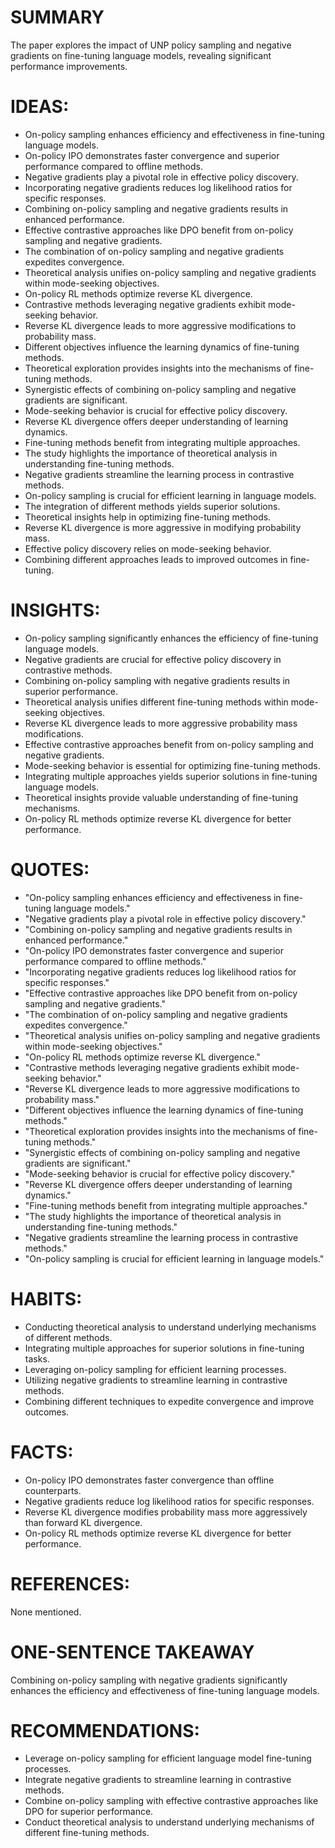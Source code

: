 # SUMMARY
The paper explores the impact of UNP policy sampling and negative gradients on fine-tuning language models, revealing significant performance improvements.

# IDEAS:
- On-policy sampling enhances efficiency and effectiveness in fine-tuning language models.
- On-policy IPO demonstrates faster convergence and superior performance compared to offline methods.
- Negative gradients play a pivotal role in effective policy discovery.
- Incorporating negative gradients reduces log likelihood ratios for specific responses.
- Combining on-policy sampling and negative gradients results in enhanced performance.
- Effective contrastive approaches like DPO benefit from on-policy sampling and negative gradients.
- The combination of on-policy sampling and negative gradients expedites convergence.
- Theoretical analysis unifies on-policy sampling and negative gradients within mode-seeking objectives.
- On-policy RL methods optimize reverse KL divergence.
- Contrastive methods leveraging negative gradients exhibit mode-seeking behavior.
- Reverse KL divergence leads to more aggressive modifications to probability mass.
- Different objectives influence the learning dynamics of fine-tuning methods.
- Theoretical exploration provides insights into the mechanisms of fine-tuning methods.
- Synergistic effects of combining on-policy sampling and negative gradients are significant.
- Mode-seeking behavior is crucial for effective policy discovery.
- Reverse KL divergence offers deeper understanding of learning dynamics.
- Fine-tuning methods benefit from integrating multiple approaches.
- The study highlights the importance of theoretical analysis in understanding fine-tuning methods.
- Negative gradients streamline the learning process in contrastive methods.
- On-policy sampling is crucial for efficient learning in language models.
- The integration of different methods yields superior solutions.
- Theoretical insights help in optimizing fine-tuning methods.
- Reverse KL divergence is more aggressive in modifying probability mass.
- Effective policy discovery relies on mode-seeking behavior.
- Combining different approaches leads to improved outcomes in fine-tuning.

# INSIGHTS:
- On-policy sampling significantly enhances the efficiency of fine-tuning language models.
- Negative gradients are crucial for effective policy discovery in contrastive methods.
- Combining on-policy sampling with negative gradients results in superior performance.
- Theoretical analysis unifies different fine-tuning methods within mode-seeking objectives.
- Reverse KL divergence leads to more aggressive probability mass modifications.
- Effective contrastive approaches benefit from on-policy sampling and negative gradients.
- Mode-seeking behavior is essential for optimizing fine-tuning methods.
- Integrating multiple approaches yields superior solutions in fine-tuning language models.
- Theoretical insights provide valuable understanding of fine-tuning mechanisms.
- On-policy RL methods optimize reverse KL divergence for better performance.

# QUOTES:
- "On-policy sampling enhances efficiency and effectiveness in fine-tuning language models."
- "Negative gradients play a pivotal role in effective policy discovery."
- "Combining on-policy sampling and negative gradients results in enhanced performance."
- "On-policy IPO demonstrates faster convergence and superior performance compared to offline methods."
- "Incorporating negative gradients reduces log likelihood ratios for specific responses."
- "Effective contrastive approaches like DPO benefit from on-policy sampling and negative gradients."
- "The combination of on-policy sampling and negative gradients expedites convergence."
- "Theoretical analysis unifies on-policy sampling and negative gradients within mode-seeking objectives."
- "On-policy RL methods optimize reverse KL divergence."
- "Contrastive methods leveraging negative gradients exhibit mode-seeking behavior."
- "Reverse KL divergence leads to more aggressive modifications to probability mass."
- "Different objectives influence the learning dynamics of fine-tuning methods."
- "Theoretical exploration provides insights into the mechanisms of fine-tuning methods."
- "Synergistic effects of combining on-policy sampling and negative gradients are significant."
- "Mode-seeking behavior is crucial for effective policy discovery."
- "Reverse KL divergence offers deeper understanding of learning dynamics."
- "Fine-tuning methods benefit from integrating multiple approaches."
- "The study highlights the importance of theoretical analysis in understanding fine-tuning methods."
- "Negative gradients streamline the learning process in contrastive methods."
- "On-policy sampling is crucial for efficient learning in language models."

# HABITS:
- Conducting theoretical analysis to understand underlying mechanisms of different methods.
- Integrating multiple approaches for superior solutions in fine-tuning tasks.
- Leveraging on-policy sampling for efficient learning processes.
- Utilizing negative gradients to streamline learning in contrastive methods.
- Combining different techniques to expedite convergence and improve outcomes.

# FACTS:
- On-policy IPO demonstrates faster convergence than offline counterparts.
- Negative gradients reduce log likelihood ratios for specific responses.
- Reverse KL divergence modifies probability mass more aggressively than forward KL divergence.
- On-policy RL methods optimize reverse KL divergence for better performance.

# REFERENCES:
None mentioned.

# ONE-SENTENCE TAKEAWAY
Combining on-policy sampling with negative gradients significantly enhances the efficiency and effectiveness of fine-tuning language models.

# RECOMMENDATIONS:
- Leverage on-policy sampling for efficient language model fine-tuning processes.
- Integrate negative gradients to streamline learning in contrastive methods.
- Combine on-policy sampling with effective contrastive approaches like DPO for superior performance.
- Conduct theoretical analysis to understand underlying mechanisms of different fine-tuning methods.